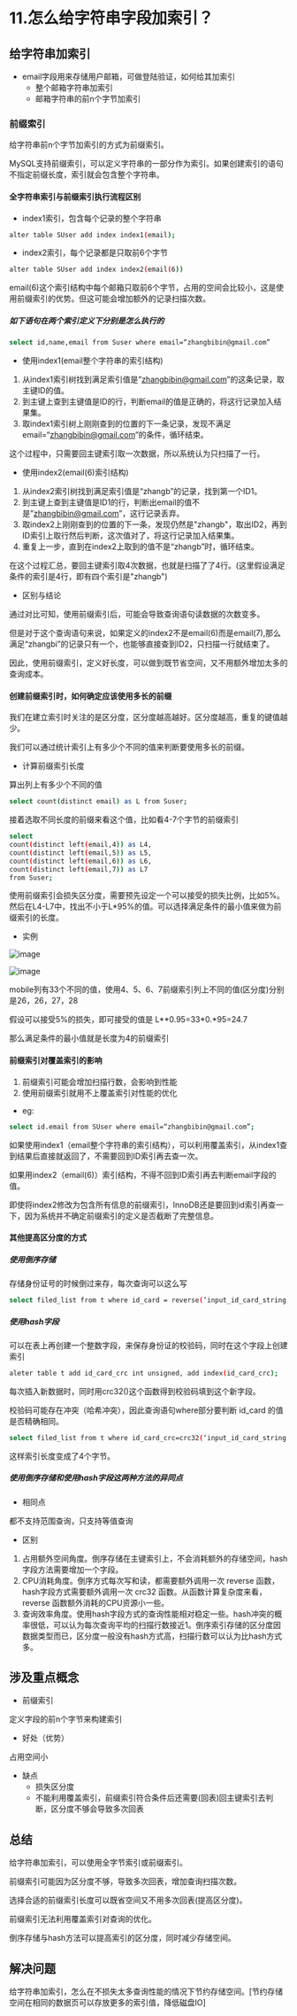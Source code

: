 # 11.怎么给字符串字段加索引？
## 给字符串加索引
* email字段用来存储用户邮箱，可做登陆验证，如何给其加索引
  * 整个邮箱字符串加索引
  * 邮箱字符串的前n个字节加索引

### 前缀索引
给字符串前n个字节加索引的方式为前缀索引。

MySQL支持前缀索引，可以定义字符串的一部分作为索引。如果创建索引的语句不指定前缀长度，索引就会包含整个字符串。

#### 全字符串索引与前缀索引执行流程区别
* index1索引，包含每个记录的整个字符串

```bash
alter table SUser add index index1(email);
```
* index2索引，每个记录都是只取前6个字节

```bash
alter table SUser add index index2(email(6))
```
email(6)这个索引结构中每个邮箱只取前6个字节，占用的空间会比较小，这是使用前缀索引的优势。但这可能会增加额外的记录扫描次数。
##### 如下语句在两个索引定义下分别是怎么执行的
```bash
select id,name,email from Suser where email=“zhangbibin@gmail.com”
```
* 使用index1(email整个字符串的索引结构)

1. 从index1索引树找到满足索引值是”[zhangbibin@gmail.com](mailto:zhangbibin@gmail.com)”的这条记录，取主键ID的值。
2. 到主键上查到主键值是ID的行，判断email的值是正确的，将这行记录加入结果集。
3. 取index1索引树上刚刚查到的位置的下一条记录，发现不满足email=“[zhangbibin@gmail.com](mailto:zhangbibin@gmail.com)”的条件，循环结束。

这个过程中，只需要回主键索引取一次数据，所以系统认为只扫描了一行。

* 使用index2(email(6)索引结构)

1. 从index2索引树找到满足索引值是“zhangb”的记录，找到第一个ID1。
2. 到主键上查到主键值是ID1的行，判断出email的值不是”[zhangbibin@gmail.com](mailto:zhangbibin@gmail.com)”，这行记录丢弃。
3. 取index2上刚刚查到的位置的下一条，发现仍然是"zhangb"，取出ID2，再到ID索引上取行然后判断，这次值对了，将这行记录加入结果集。
4. 重复上一步，直到在index2上取到的值不是“zhangb”时，循环结束。

在这个过程汇总，要回主键索引取4次数据，也就是扫描了了4行。(这里假设满足条件的索引是4行，即有四个索引是"zhangb")

* 区别与结论

通过对比可知，使用前缀索引后，可能会导致查询语句读数据的次数变多。

但是对于这个查询语句来说，如果定义的index2不是email(6)而是email(7),那么满足“zhangbi”的记录只有一个，也能够直接查到ID2，只扫描一行就结束了。

因此，使用前缀索引，定义好长度，可以做到既节省空间，又不用额外增加太多的查询成本。

#### 创建前缀索引时，如何确定应该使用多长的前缀
我们在建立索引时关注的是区分度，区分度越高越好。区分度越高，重复的键值越少。

我们可以通过统计索引上有多少个不同的值来判断要使用多长的前缀。

* 计算前缀索引长度

算出列上有多少个不同的值

```bash
select count(distinct email) as L from Suser;
```
接着选取不同长度的前缀来看这个值，比如看4-7个字节的前缀索引

```bash
select 
count(distinct left(email,4)) as L4,
count(distinct left(email,5)) as L5,
count(distinct left(email,6)) as L6,
count(distinct left(email,7)) as L7
from Suser;
```
使用前缀索引会损失区分度，需要预先设定一个可以接受的损失比例，比如5%。然后在L4-L7中，找出不小于L\*95%的值。可以选择满足条件的最小值来做为前缀索引的长度。

* 实例

![image](images/wY7Eu4znKjWU3SlMQhvO-UzsdL5gZ8OfyYslLof6czY.png)

![image](images/WELzoRwWJwvHLhZAb4UR8r4TK6Gxuw60roSfzzALgy8.png)

mobile列有33个不同的值，使用4、5、6、7前缀索引列上不同的值(区分度)分别是26，26，27，28

假设可以接受5%的损失，即可接受的值是 L\**0.95=33\*0.*95=24.7

那么满足条件的最小值就是长度为4的前缀索引

#### 前缀索引对覆盖索引的影响
1. 前缀索引可能会增加扫描行数，会影响到性能
2. 使用前缀索引就用不上覆盖索引对性能的优化

* eg:

```bash
select id.email from SUser where email=“zhangbibin@gmail.com”;
```
如果使用index1（email整个字符串的索引结构），可以利用覆盖索引，从index1查到结果后直接就返回了，不需要回到ID索引再去查一次。

如果用index2（email(6)）索引结构，不得不回到ID索引再去判断email字段的值。

即使将index2修改为包含所有信息的前缀索引，InnoDB还是要回到id索引再查一下，因为系统并不确定前缀索引的定义是否截断了完整信息。

#### 其他提高区分度的方式
##### 使用倒序存储
存储身份证号的时候倒过来存，每次查询可以这么写

```bash
select filed_list from t where id_card = reverse(‘input_id_card_string’);
```
##### 使用hash字段
可以在表上再创建一个整数字段，来保存身份证的校验码，同时在这个字段上创建索引

```bash
aleter table t add id_card_crc int unsigned, add index(id_card_crc);
```
每次插入新数据时，同时用crc32()这个函数得到校验码填到这个新字段。

校验码可能存在冲突（哈希冲突），因此查询语句where部分要判断 id\_card 的值是否精确相同。

```bash
select filed_list from t where id_card_crc=crc32(‘input_id_card_string’) and id_card=‘input_id_card_string’
```
这样索引长度变成了4个字节。

##### 使用倒序存储和使用hash字段这两种方法的异同点
* 相同点

都不支持范围查询，只支持等值查询

* 区别

1. 占用额外空间角度。倒序存储在主键索引上，不会消耗额外的存储空间，hash字段方法需要增加一个字段。
2.  CPU消耗角度。倒序方式每次写和读，都需要额外调用一次 reverse 函数，hash字段方式需要额外调用一次 crc32 函数。从函数计算复杂度来看，reverse 函数额外消耗的CPU资源小一些。
3. 查询效率角度。使用hash字段方式的查询性能相对稳定一些。hash冲突的概率很低，可以认为每次查询平均的扫描行数接近1。倒序索引存储的区分度因数据类型而已，区分度一般没有hash方式高，扫描行数可以认为比hash方式多。

## 涉及重点概念
* 前缀索引

定义字段的前n个字节来构建索引

* 好处（优势）

占用空间小

* 缺点
  * 损失区分度
  * 不能利用覆盖索引，前缀索引符合条件后还需要(回表)回主键索引去判断，区分度不够会导致多次回表

## 总结
给字符串加索引，可以使用全字节索引或前缀索引。

前缀索引可能因为区分度不够，导致多次回表，增加查询扫描次数。

选择合适的前缀索引长度可以既省空间又不用多次回表(提高区分度)。

前缀索引无法利用覆盖索引对查询的优化。

倒序存储与hash方法可以提高索引的区分度，同时减少存储空间。

## 解决问题
给字符串加索引，怎么在不损失太多查询性能的情况下节约存储空间。\[节约存储空间在相同的数据页可以存放更多的索引值，降低磁盘IO\]